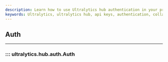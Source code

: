 ```yaml
---
description: Learn how to use Ultralytics hub authentication in your projects with examples and guidelines from the Auth page on Ultralytics Docs.
keywords: Ultralytics, ultralytics hub, api keys, authentication, collab accounts, requests, hub management, monitoring
---
```


## Auth
---

### ::: ultralytics.hub.auth.Auth

<br><br>

